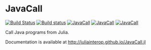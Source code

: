 # JavaCall

[![Build Status](https://travis-ci.org/JuliaInterop/JavaCall.jl.png)](https://travis-ci.org/JuliaInterop/JavaCall.jl) [![Build status](https://ci.appveyor.com/api/projects/status/xdkfd0t8r3oqeio9?svg=true)](https://ci.appveyor.com/project/aviks/javacall-jl) [![JavaCall](http://pkg.julialang.org/badges/JavaCall_0.3.svg)](http://pkg.julialang.org/?pkg=JavaCall) [![JavaCall](http://pkg.julialang.org/badges/JavaCall_0.4.svg)](http://pkg.julialang.org/?pkg=JavaCall) [![JavaCall](http://pkg.julialang.org/badges/JavaCall_0.5.svg)](http://pkg.julialang.org/?pkg=JavaCall)


Call Java programs from Julia. 

Documentation is available at http://juliainterop.github.io/JavaCall.jl
